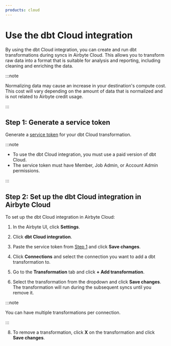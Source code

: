 ```yaml
---
products: cloud
---
```


# Use the dbt Cloud integration 

By using the dbt Cloud integration, you can create and run dbt transformations during syncs in Airbyte Cloud. This allows you to transform raw data into a format that is suitable for analysis and reporting, including cleaning and enriching the data. 

:::note

Normalizing data may cause an increase in your destination's compute cost. This cost will vary depending on the amount of data that is normalized and is not related to Airbyte credit usage.

:::

## Step 1: Generate a service token

Generate a [service token](https://docs.getdbt.com/docs/dbt-cloud-apis/service-tokens#generating-service-account-tokens) for your dbt Cloud transformation.  

:::note

* To use the dbt Cloud integration, you must use a paid version of dbt Cloud.
* The service token must have Member, Job Admin, or Account Admin permissions.
 
:::

## Step 2: Set up the dbt Cloud integration in Airbyte Cloud

To set up the dbt Cloud integration in Airbyte Cloud:

1. In the Airbyte UI, click **Settings**.

2. Click **dbt Cloud integration**.

3. Paste the service token from [Step 1](#step-1-generate-a-service-token) and click **Save changes**.

4. Click **Connections** and select the connection you want to add a dbt transformation to.

5. Go to the **Transformation** tab and click **+ Add transformation**.

6. Select the transformation from the dropdown and click **Save changes**. The transformation will run during the subsequent syncs until you remove it. 

:::note

You can have multiple transformations per connection.
 
:::

8. To remove a transformation, click **X** on the transformation and click **Save changes**. 
